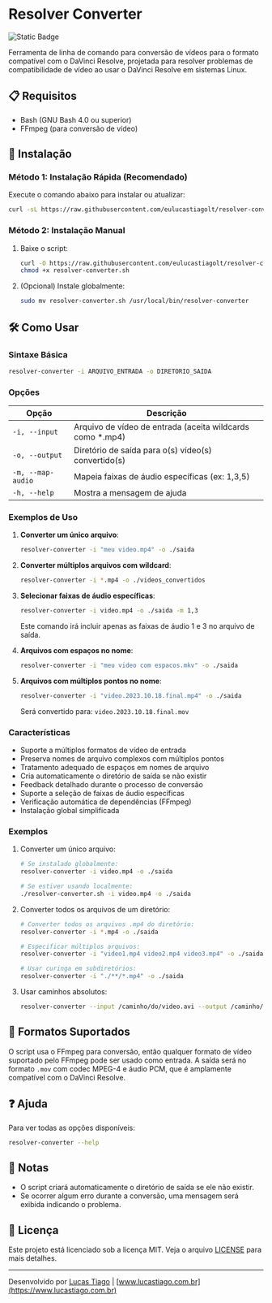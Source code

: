 # Resolver Converter

![Static Badge](https://img.shields.io/badge/lang%20-%20en%20-%20%23651215?style=flat&logo=immersivetranslate&logoColor=%23ffffff&labelColor=%23F54B3E&link=https%3A%2F%2Fgithub.com%2Feulucastiagolt%2Fresolver-converter-shell%2Fblob%2Fmain%2FREADME.md)

Ferramenta de linha de comando para conversão de vídeos para o formato compatível com o DaVinci Resolve, projetada para resolver problemas de compatibilidade de vídeo ao usar o DaVinci Resolve em sistemas Linux.

## 📋 Requisitos

- Bash (GNU Bash 4.0 ou superior)
- FFmpeg (para conversão de vídeo)

## 🚀 Instalação

### Método 1: Instalação Rápida (Recomendado)

Execute o comando abaixo para instalar ou atualizar:

```bash
curl -sL https://raw.githubusercontent.com/eulucastiagolt/resolver-converter-shell/main/install.sh | bash
```

### Método 2: Instalação Manual

1. Baixe o script:

    ```bash
    curl -O https://raw.githubusercontent.com/eulucastiagolt/resolver-converter-shell/main/resolver-converter.sh
    chmod +x resolver-converter.sh
    ```

2. (Opcional) Instale globalmente:

    ```bash
    sudo mv resolver-converter.sh /usr/local/bin/resolver-converter
    ```

## 🛠 Como Usar

### Sintaxe Básica

```bash
resolver-converter -i ARQUIVO_ENTRADA -o DIRETORIO_SAIDA
```

### Opções

| Opção          | Descrição                                  |
| -------------- | ------------------------------------------ |
| `-i, --input`  | Arquivo de vídeo de entrada (aceita wildcards como *.mp4) |
| `-o, --output` | Diretório de saída para o(s) vídeo(s) convertido(s) |
| `-m, --map-audio` | Mapeia faixas de áudio específicas (ex: 1,3,5) |
| `-h, --help`   | Mostra a mensagem de ajuda                 |

### Exemplos de Uso

1. **Converter um único arquivo**:

   ```bash
   resolver-converter -i "meu video.mp4" -o ./saida
   ```

2. **Converter múltiplos arquivos com wildcard**:

   ```bash
   resolver-converter -i *.mp4 -o ./videos_convertidos
   ```

3. **Selecionar faixas de áudio específicas**:

   ```bash
   resolver-converter -i video.mp4 -o ./saida -m 1,3
   ```

   Este comando irá incluir apenas as faixas de áudio 1 e 3 no arquivo de saída.

4. **Arquivos com espaços no nome**:

   ```bash
   resolver-converter -i "meu video com espacos.mkv" -o ./saida
   ```

5. **Arquivos com múltiplos pontos no nome**:

   ```bash
   resolver-converter -i "video.2023.10.18.final.mp4" -o ./saida
   ```

   Será convertido para: `video.2023.10.18.final.mov`

### Características

- Suporte a múltiplos formatos de vídeo de entrada
- Preserva nomes de arquivo complexos com múltiplos pontos
- Tratamento adequado de espaços em nomes de arquivo
- Cria automaticamente o diretório de saída se não existir
- Feedback detalhado durante o processo de conversão
- Suporte a seleção de faixas de áudio específicas
- Verificação automática de dependências (FFmpeg)
- Instalação global simplificada

### Exemplos

1. Converter um único arquivo:

    ```bash
    # Se instalado globalmente:
    resolver-converter -i video.mp4 -o ./saida

    # Se estiver usando localmente:
    ./resolver-converter.sh -i video.mp4 -o ./saida
    ```

2. Converter todos os arquivos de um diretório:

    ```bash
    # Converter todos os arquivos .mp4 do diretório:
    resolver-converter -i *.mp4 -o ./saida

    # Especificar múltiplos arquivos:
    resolver-converter -i "video1.mp4 video2.mp4 video3.mp4" -o ./saida

    # Usar curinga em subdiretórios:
    resolver-converter -i "./**/*.mp4" -o ./saida
    ```

3. Usar caminhos absolutos:

    ```bash
    resolver-converter --input /caminho/do/video.avi --output /caminho/da/saida
    ```

## 🔄 Formatos Suportados

O script usa o FFmpeg para conversão, então qualquer formato de vídeo suportado pelo FFmpeg pode ser usado como entrada. A saída será no formato `.mov` com codec MPEG-4 e áudio PCM, que é amplamente compatível com o DaVinci Resolve.

## ❓ Ajuda

Para ver todas as opções disponíveis:

```bash
resolver-converter --help
```

## 📝 Notas

- O script criará automaticamente o diretório de saída se ele não existir.
- Se ocorrer algum erro durante a conversão, uma mensagem será exibida indicando o problema.

## 📄 Licença

Este projeto está licenciado sob a licença MIT. Veja o arquivo [LICENSE](LICENSE) para mais detalhes.

---

Desenvolvido por [Lucas Tiago](https://github.com/eulucastiagolt) | [www.lucastiago.com.br](https://www.lucastiago.com.br)
